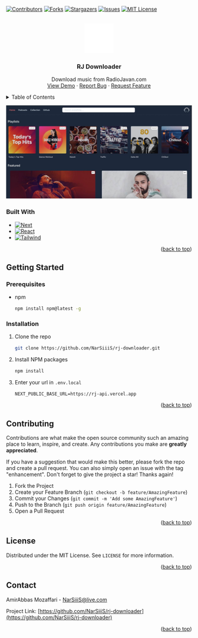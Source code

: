 <a name="readme-top"></a>


<!-- PROJECT SHIELDS -->

[![Contributors][contributors-shield]][contributors-url]
[![Forks][forks-shield]][forks-url]
[![Stargazers][stars-shield]][stars-url]
[![Issues][issues-shield]][issues-url]
[![MIT License][license-shield]][license-url]



<!-- PROJECT LOGO -->
<br />
<div align="center">
  <a href="https://github.com/NarSiiiS/rj-downloader">
    <img src="public/assets/img/logo.svg" alt="Logo" width="80" height="80">
  </a>

<h3 align="center">RJ Downloader</h3>

  <p align="center">
    Download music from RadioJavan.com
    <br />
    <a href="https://github.com/NarSiiiS/rj-downloader">View Demo</a>
    ·
    <a href="https://github.com/NarSiiiS/rj-downloader/issues">Report Bug</a>
    ·
    <a href="https://github.com/NarSiiiS/rj-downloader/issues">Request Feature</a>
  </p>
</div>



<!-- TABLE OF CONTENTS -->
<details>
  <summary>Table of Contents</summary>
  <ol>
    <li>
      <a href="#about-the-project">About The Project</a>
      <ul>
        <li><a href="#built-with">Built With</a></li>
      </ul>
    </li>
    <li>
      <a href="#getting-started">Getting Started</a>
      <ul>
        <li><a href="#prerequisites">Prerequisites</a></li>
        <li><a href="#installation">Installation</a></li>
      </ul>
    </li>
    <li><a href="#contributing">Contributing</a></li>
    <li><a href="#license">License</a></li>
    <li><a href="#contact">Contact</a></li>
  </ol>
</details>

<div align="center">

<!-- ABOUT THE PROJECT -->
[![Product Name Screen Shot][product-screenshot]](https://example.com)

</div>

### Built With

* [![Next][Next.js]][Next-url]
* [![React][React.js]][React-url]
* [![Tailwind][Tailwind]][Tailwind-url]

<p align="right">(<a href="#readme-top">back to top</a>)</p>



<!-- GETTING STARTED -->

## Getting Started

### Prerequisites

* npm
  ```sh
  npm install npm@latest -g
  ```

### Installation

1. Clone the repo
   ```sh
   git clone https://github.com/NarSiiiS/rj-downloader.git
   ```
2. Install NPM packages
   ```sh
   npm install
   ```
3. Enter your url in `.env.local`
   ```dotenv
   NEXT_PUBLIC_BASE_URL=https://rj-api.vercel.app
   ```

<p align="right">(<a href="#readme-top">back to top</a>)</p>



<!-- CONTRIBUTING -->

## Contributing

Contributions are what make the open source community such an amazing place to learn, inspire, and create. Any
contributions you make are **greatly appreciated**.

If you have a suggestion that would make this better, please fork the repo and create a pull request. You can also
simply open an issue with the tag "enhancement".
Don't forget to give the project a star! Thanks again!

1. Fork the Project
2. Create your Feature Branch (`git checkout -b feature/AmazingFeature`)
3. Commit your Changes (`git commit -m 'Add some AmazingFeature'`)
4. Push to the Branch (`git push origin feature/AmazingFeature`)
5. Open a Pull Request

<p align="right">(<a href="#readme-top">back to top</a>)</p>



<!-- LICENSE -->

## License

Distributed under the MIT License. See `LICENSE` for more information.
<p align="right">(<a href="#readme-top">back to top</a>)</p>



<!-- CONTACT -->

## Contact

AmirAbbas Mozaffari - NarSiiiS@live.com

Project Link: [https://github.com/NarSiiiS/rj-downloader](https://github.com/NarSiiiS/rj-downloader)

<p align="right">(<a href="#readme-top">back to top</a>)</p>



<!-- MARKDOWN LINKS & IMAGES -->
<!-- https://www.markdownguide.org/basic-syntax/#reference-style-links -->

[contributors-shield]: https://img.shields.io/github/contributors/NarSiiiS/rj-downloader.svg?style=for-the-badge

[contributors-url]: https://github.com/NarSiiiS/rj-downloader/graphs/contributors

[forks-shield]: https://img.shields.io/github/forks/NarSiiiS/rj-downloader.svg?style=for-the-badge

[forks-url]: https://github.com/NarSiiiS/rj-downloader/network/members

[stars-shield]: https://img.shields.io/github/stars/NarSiiiS/rj-downloader.svg?style=for-the-badge

[stars-url]: https://github.com/NarSiiiS/rj-downloader/stargazers

[issues-shield]: https://img.shields.io/github/issues/NarSiiiS/rj-downloader.svg?style=for-the-badge

[issues-url]: https://github.com/NarSiiiS/rj-downloader/issues

[license-shield]: https://img.shields.io/github/license/NarSiiiS/rj-downloader.svg?style=for-the-badge

[license-url]: https://github.com/NarSiiiS/rj-downloader/blob/master/LICENSE

[product-screenshot]: public/assets/img/screenshot.jpg

[Next.js]: https://img.shields.io/badge/next.js-000000?style=for-the-badge&logo=nextdotjs&logoColor=white

[Next-url]: https://nextjs.org/

[React.js]: https://img.shields.io/badge/React-20232A?style=for-the-badge&logo=react&logoColor=61DAFB

[React-url]: https://reactjs.org/

[Tailwind]: https://img.shields.io/badge/Tailwind_CSS-38B2AC?style=for-the-badge&logo=tailwind-css&logoColor=white

[Tailwind-url]: https://tailwindcss.com/
